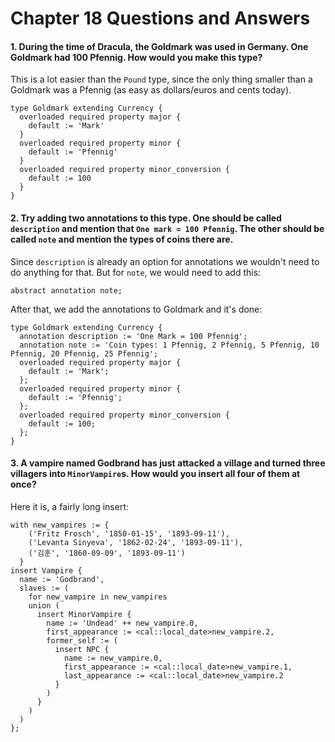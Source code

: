 # Chapter 18 Questions and Answers

#### 1. During the time of Dracula, the Goldmark was used in Germany. One Goldmark had 100 Pfennig. How would you make this type?

This is a lot easier than the `Pound` type, since the only thing smaller than a Goldmark was a Pfennig (as easy as dollars/euros and cents today).

```sdl
type Goldmark extending Currency {
  overloaded required property major {
    default := 'Mark'
  }
  overloaded required property minor {
    default := 'Pfennig'
  }
  overloaded required property minor_conversion {
    default := 100
  }
}
```

#### 2. Try adding two annotations to this type. One should be called `description` and mention that `One mark = 100 Pfennig`. The other should be called `note` and mention the types of coins there are.

Since `description` is already an option for annotations we wouldn't need to do anything for that. But for `note`, we would need to add this:

`abstract annotation note;`

After that, we add the annotations to Goldmark and it's done:

```sdl
type Goldmark extending Currency {
  annotation description := 'One Mark = 100 Pfennig';
  annotation note := 'Coin types: 1 Pfennig, 2 Pfennig, 5 Pfennig, 10 Pfennig, 20 Pfennig, 25 Pfennig';
  overloaded required property major {
    default := 'Mark';
  };
  overloaded required property minor {
    default := 'Pfennig';
  };
  overloaded required property minor_conversion {
    default := 100;
  };
}
```

#### 3. A vampire named Godbrand has just attacked a village and turned three villagers into `MinorVampire`s. How would you insert all four of them at once?

Here it is, a fairly long insert:

```edgeql
with new_vampires := {
    ('Fritz Frosch', '1850-01-15', '1893-09-11'),
    ('Levanta Sinyeva', '1862-02-24', '1893-09-11'),
    ('김훈', '1860-09-09', '1893-09-11')
  }
insert Vampire {
  name := 'Godbrand',
  slaves := (
    for new_vampire in new_vampires
    union (
      insert MinorVampire {
        name := 'Undead' ++ new_vampire.0,
        first_appearance := <cal::local_date>new_vampire.2,
        former_self := (
          insert NPC {
            name := new_vampire.0,
            first_appearance := <cal::local_date>new_vampire.1,
            last_appearance := <cal::local_date>new_vampire.2
          }
        )
      }
    )
  )
};
```
